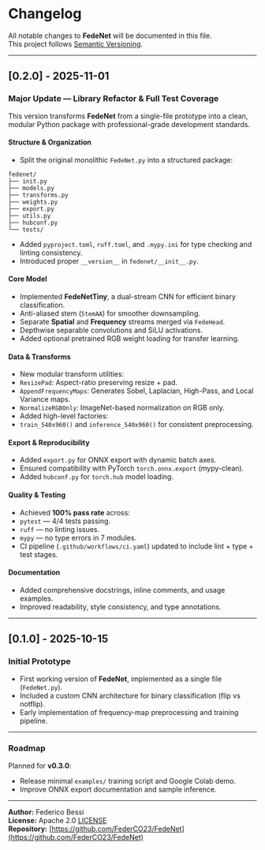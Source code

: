 # Changelog

All notable changes to **FedeNet** will be documented in this file.  
This project follows [Semantic Versioning](https://semver.org/).

---

## [0.2.0] - 2025-11-01
### Major Update — Library Refactor & Full Test Coverage
This version transforms **FedeNet** from a single-file prototype into a clean, modular Python package with professional-grade development standards.

#### Structure & Organization
- Split the original monolithic `FedeNet.py` into a structured package:

```
fedenet/
├── init.py
├── models.py
├── transforms.py
├── weights.py
├── export.py
├── utils.py
├── hubconf.py
└── tests/
```

- Added `pyproject.toml`, `ruff.toml`, and `.mypy.ini` for type checking and linting consistency.
- Introduced proper `__version__` in `fedenet/__init__.py`.

#### Core Model
- Implemented **FedeNetTiny**, a dual-stream CNN for efficient binary classification.
- Anti-aliased stem (`StemAA`) for smoother downsampling.
- Separate **Spatial** and **Frequency** streams merged via `FedeHead`.
- Depthwise separable convolutions and SiLU activations.
- Added optional pretrained RGB weight loading for transfer learning.

#### Data & Transforms
- New modular transform utilities:
- `ResizePad`: Aspect-ratio preserving resize + pad.
- `AppendFrequencyMaps`: Generates Sobel, Laplacian, High-Pass, and Local Variance maps.
- `NormalizeRGBOnly`: ImageNet-based normalization on RGB only.
- Added high-level factories:
- `train_540x960()` and `inference_540x960()` for consistent preprocessing.

#### Export & Reproducibility
- Added `export.py` for ONNX export with dynamic batch axes.
- Ensured compatibility with PyTorch `torch.onnx.export` (mypy-clean).
- Added `hubconf.py` for `torch.hub` model loading.

#### Quality & Testing
- Achieved **100% pass rate** across:
- `pytest` — 4/4 tests passing.
- `ruff` — no linting issues.
- `mypy` — no type errors in 7 modules.
- CI pipeline (`.github/workflows/ci.yaml`) updated to include lint + type + test stages.

#### Documentation
- Added comprehensive docstrings, inline comments, and usage examples.
- Improved readability, style consistency, and type annotations.

---

## [0.1.0] - 2025-10-15
### Initial Prototype
- First working version of **FedeNet**, implemented as a single file (`FedeNet.py`).
- Included a custom CNN architecture for binary classification (flip vs notflip).
- Early implementation of frequency-map preprocessing and training pipeline.

---

### Roadmap
Planned for **v0.3.0**:
- Release minimal `examples/` training script and Google Colab demo.
- Improve ONNX export documentation and sample inference.

---

**Author:** Federico Bessi  
**License:** Apache 2.0 [LICENSE](https://github.com/FederCO23/FedeNet/blob/main/LICENSE)  
**Repository:** [https://github.com/FederCO23/FedeNet](https://github.com/FederCO23/FedeNet)